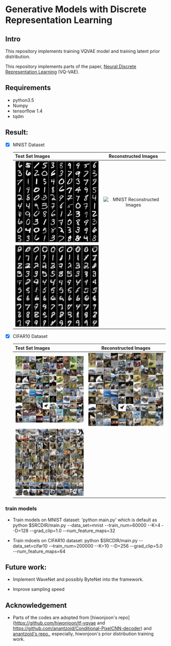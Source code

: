 # Generative Models with Discrete Representation Learning


## Intro

This repository implements training VQVAE model and training latent prior distribution.

This repository implements parts of the paper, [Neural Discrete Representation Learning](https://arxiv.org/abs/1711.00937) (VQ-VAE).


## Requirements
- python3.5
- Numpy
- tensorflow 1.4
- tqdm


##  Result: 

- [x] MNIST Dataset

  | Test Set Images | Reconstructed Images |
  | ------------- |:-------------:|
  |![MNIST original images](/assets/mnist_orig.png) | ![MNIST Reconstructed Images](/assets/mnsit_reconst.png) |
  |![MNIST sample images](/assets/mnist_sample.png) | 


- [x] CIFAR10 Dataset

  | Test Set Images | Reconstructed Images |
  | ------------- |:-------------:|
  |![CIFAR10 original images](/assets/cifar10_orig.png) | ![CIFAR10 Reconstructed Images](/assets/cifar10_reconst.png) |
  |![CIFAR10 sample images](/assets/cifar10_sample.png) | 

### train models

- Train models on MNIST dataset: 'python main.py'
which is default as 
python $SRCDIR/main.py --data_set=mnist --train_num=60000 --K=4 --D=128 --grad_clip=1.0 --num_feature_maps=32

- Train mdoels on CIFAR10 dataset: 
python $SRCDIR/main.py --data_set=cifar10 --train_num=200000 --K=10 --D=256 --grad_clip=5.0 --num_feature_maps=64



## Future work: 

- Implement WaveNet and possibly ByteNet into the framework.

- Improve sampling speed



## Acknowledgement
- Parts of the codes are adopted from [hiwonjoon's repo](https://github.com/hiwonjoon/tf-vqvae and https://github.com/anantzoid/Conditional-PixelCNN-decoder) and [anantzoid's repo.](https://github.com/anantzoid/Conditional-PixelCNN-decoder), especially, hiwonjoon's prior distribution training work. 
